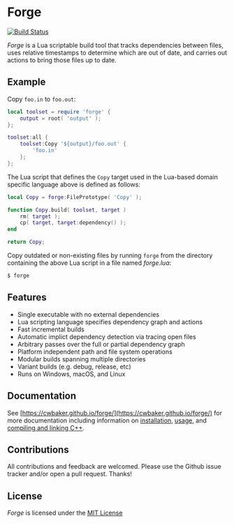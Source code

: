 # Forge

[![Build Status](https://travis-ci.com/cwbaker/forge.svg?branch=master)](https://travis-ci.com/cwbaker/forge)

*Forge* is a Lua scriptable build tool that tracks dependencies between files, uses relative timestamps to determine which are out of date, and carries out actions to bring those files up to date.

## Example

Copy `foo.in` to `foo.out`:

~~~lua
local toolset = require 'forge' {
    output = root( 'output' ); 
};

toolset:all {
    toolset:Copy '${output}/foo.out' {
        'foo.in'
    };    
};
~~~

The Lua script that defines the `Copy` target used in the Lua-based domain specific language above is defined as follows:

~~~lua
local Copy = forge:FilePrototype( 'Copy' );

function Copy.build( toolset, target )
    rm( target );
    cp( target, target:dependency() );
end

return Copy;
~~~

Copy outdated or non-existing files by running `forge` from the directory containing the above Lua script in a file named *forge.lua*:

~~~bash
$ forge
~~~

## Features

- Single executable with no external dependencies
- Lua scripting language specifies dependency graph and actions
- Fast incremental builds
- Automatic implict dependency detection via tracing open files
- Arbitrary passes over the full or partial dependency graph
- Platform independent path and file system operations
- Modular builds spanning multiple directories
- Variant builds (e.g. debug, release, etc)
- Runs on Windows, macOS, and Linux

## Documentation

See [https://cwbaker.github.io/forge/](https://cwbaker.github.io/forge/) for more documentation including information on [installation](https://cwbaker.github.io/forge/installation/), [usage](https://cwbaker.github.io/forge/getting-started/running-forge/), and [compiling and linking C++](https://cwbaker.github.io/forge/tutorials/compile-and-link-cxx/).

## Contributions

All contributions and feedback are welcomed.  Please use the Github issue tracker and/or open a pull request.  Thanks!

## License

*Forge* is licensed under the [MIT License](http://www.opensource.org/licenses/MIT)
